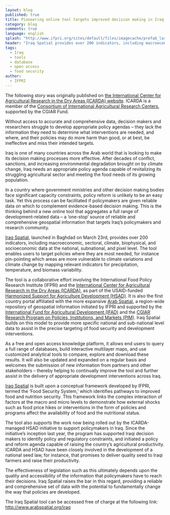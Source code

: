 ```yaml
---
layout: blog
published: true
title: Pioneering online tool targets improved decision making in Iraq
category: blog
comments: true
language: english
splash: "http://www.ifpri.org/sites/default/files/imagecache/prefab_large/iraqspatial240.png"
header: "Iraq Spatial provides over 200 indicators, including macroeconomic, sectoral, climate, biophysical, and socioeconomic data at the national, subnational, and pixel level"
tags:
  - Iraq
  - tools
  - database
  - open access
  - food security
author: 
  - IFPRI
---
```


The following story was originally published on [the International Center for Agricultural Research in the Dry Areas (ICARDA) website](http://www.icarda.org/pioneering-online-tool-targets-improved-decision-making-iraq). ICARDA is a member of the [Consortium of International Agricultural Research Centers](http://www.cgiar.org/), supported by the CGIAR Fund.

Without access to accurate and comprehensive data, decision makers and researchers struggle to develop appropriate policy agendas – they lack the information they need to determine what interventions are needed, and where, and their policies may do more harm than good, or at best, be ineffective and miss their intended targets.
<!-- more -->

Iraq is one of many countries across the Arab world that is looking to make its decision making processes more effective. After decades of conflict, sanctions, and increasing environmental degradation brought on by climate change, Iraq needs an appropriate policy agenda capable of revitalizing its struggling agricultural sector and meeting the food needs of its growing population.



In a country where government ministries and other decision making bodies face significant capacity constraints, policy reform is unlikely to be an easy task. Yet this process can be facilitated if policymakers are given reliable data on which to complement evidence-based decision making. This is the thinking behind a new online tool that aggregates a full range of development-related data – a ‘one-stop’ source of reliable and comprehensive geospatial information that targets Iraq’s policymakers and research community.

[Iraq Spatial](http://www.arabspatial.org/iraq), launched in Baghdad on March 23rd, provides over 200 indicators, including macroeconomic, sectoral, climate, biophysical, and socioeconomic data at the national, subnational, and pixel level. The tool enables users to target policies where they are most needed, for instance pin-pointing which areas are more vulnerable to climate variations and climate change by mapping relevant indicators for precipitation, temperature, and biomass variability.

The tool is a collaborative effort involving the International Food Policy Research Institute (IFPRI) and the [International Center for Agricultural Research in the Dry Areas (ICARDA)](http://www.icarda.org/), as part of the USAID-funded [Harmonized Support for Agriculture Development (HSAD)](http://hsad.icarda.org/). It is also the first country portal affiliated with the more expansive [Arab Spatial](http://www.arabspatial.org/), a region-wide repository of geospatial information initiated by IFPRI and supported by the [International Fund for Agricultural Development (IFAD)](http://ifad.org/) and the [CGIAR Research Program on Policies, Institutions, and Markets (PIM)](http://www.pim.cgiar.org/). Iraq Spatial builds on this model to provide more specific national and sub-national level data to assist in the precise targeting of food security and development interventions.

As a free and open access knowledge platform, it allows end users to query a full range of databases, build interactive multilayer maps, and use customized analytical tools to compare, explore and download these results. It will also be updated and expanded on a regular basis and welcomes the submission of new information from partners and other stakeholders – thereby helping to continually improve the tool and further assist in the delivery of appropriate development interventions across Iraq.

[Iraq Spatial](http://www.arabspatial.org/iraq) is built upon a conceptual framework developed by IFPRI, termed the ‘Food Security System,’ which identifies pathways to improved food and nutrition security. This framework links the complex interaction of factors at the macro and micro levels to demonstrate how external shocks such as food price hikes or interventions in the form of policies and programs affect the availability of food and the nutritional status.

The tool also supports the work now being rolled out by the ICARDA-managed HSAD initiative to support policymakers in Iraq. Since the initiative’s inception last year, the program has supported Iraqi decision makers to identify policy and regulatory constraints, and initiated a policy and reform agenda capable of raising the country’s agricultural productivity. ICARDA and HSAD have been closely involved in the development of a national seed law, for instance, that promises to deliver quality seed to Iraqi farmers and raise their productivity.

The effectiveness of legislation such as this ultimately depends upon the quality and accessibility of the information that policymakers have to reach their decisions. Iraq Spatial raises the bar in this regard, providing a reliable and comprehensive set of data with the potential to fundamentally change the way that policies are developed.

The Iraq Spatial tool can be accessed free of charge at the following link: http://www.arabspatial.org/iraq